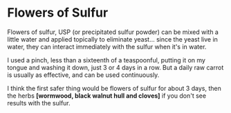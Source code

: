 # Flowers of Sulfur

Flowers of sulfur, USP (or precipitated sulfur powder) can be mixed with a little water and applied topically to eliminate yeast... since the yeast live in water, they can interact immediately with the sulfur when it's in water.

I used a pinch, less than a sixteenth of a teaspoonful, putting it on my tongue and washing it down, just 3 or 4 days in a row. But a daily raw carrot is usually as effective, and can be used continuously.

I think the first safer thing would be flowers of sulfur for about 3 days, then the herbs **[wormwood, black walnut hull and cloves]** if you don't see results with the sulfur.
